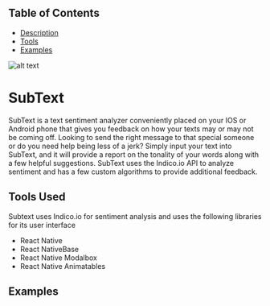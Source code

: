 ## Table of Contents

* [Description](#SubText)
* [Tools](#Tools-Used)
* [Examples](#Examples)

![alt text][logo]

[logo]: https://github.com/Soul-Potato/subtext/blob/master/public/subText_logo.png "SubText Logo"

# SubText

 SubText is a text sentiment analyzer conveniently placed on your IOS or Android phone that gives you feedback on how your texts may or may not be coming off. Looking to send the right message to that special someone or do you need help being less of a jerk? Simply input your text into SubText, and it will provide a report on the tonality of your words along with a few helpful suggestions. SubText uses the Indico.io API to analyze sentiment and has a few custom algorithms to provide additional feedback.
 
 ## Tools Used
 
 Subtext uses Indico.io for sentiment analysis and uses the following libraries for its user interface
 
 * React Native
 * React NativeBase
 * React Native Modalbox
 * React Native Animatables
 
 ## Examples
 
 
